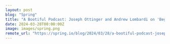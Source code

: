 ```yaml
---
layout: post
blog: "Spring"
title: "A Bootiful Podcast: Joseph Ottinger and Andrew Lombardi on 'Beginning Spring 6'"
date: 2024-03-28T00:00:00Z
image: images/spring.png
remote_url: "https://spring.io/blog/2024/03/28/a-bootiful-podcast-joseph-ottinger-and-andrew-lombardi-on-beginning-spring-6"
---
```

